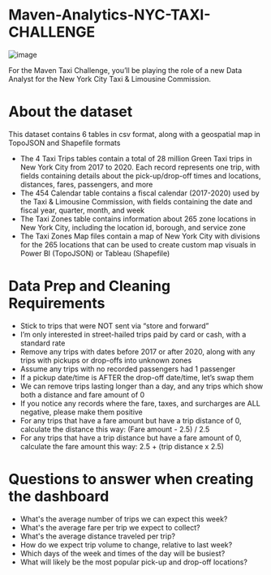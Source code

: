 # Maven-Analytics-NYC-TAXI-CHALLENGE

![image](https://user-images.githubusercontent.com/13623073/153695499-c9be56a0-e11f-4c5d-a841-848db6a5e6bf.png)

For the Maven Taxi Challenge, you’ll be playing the role of a new Data Analyst for the New York City Taxi & Limousine Commission.

# About the dataset
This dataset contains 6 tables in csv format, along with a geospatial map in TopoJSON and Shapefile formats

- The 4 Taxi Trips tables contain a total of 28 million Green Taxi trips in New York City from 2017 to 2020. Each record represents one trip, with fields containing details about the pick-up/drop-off times and locations, distances, fares, passengers, and more
- The 454 Calendar table contains a fiscal calendar (2017-2020) used by the Taxi & Limousine Commission, with fields containing the date and fiscal year, quarter, month, and week
- The Taxi Zones table contains information about 265 zone locations in New York City, including the location id, borough, and service zone
- The Taxi Zones Map files contain a map of New York City with divisions for the 265 locations that can be used to create custom map visuals in Power BI (TopoJSON) or Tableau (Shapefile)

# Data Prep and Cleaning Requirements
 - Stick to trips that were NOT sent via “store and forward”
- I’m only interested in street-hailed trips paid by card or cash, with a standard rate
- Remove any trips with dates before 2017 or after 2020, along with any trips with pickups or drop-offs into unknown zones
- Assume  any trips with no recorded passengers had 1 passenger
- If a pickup date/time is AFTER the drop-off date/time, let’s swap them
- We can remove trips lasting longer than a day, and any trips which show both a distance and fare amount of 0
- If you notice any records where the fare, taxes, and surcharges are ALL negative, please make them positive
- For any trips that have a fare amount but have a trip distance of 0, calculate the distance this way: (Fare amount - 2.5) / 2.5
- For any trips that have a trip distance but have a fare amount of 0, calculate the fare amount this way: 2.5 + (trip distance x 2.5)

# Questions to answer when creating the dashboard
- What's the average number of trips we can expect this week?
- What's the average fare per trip we expect to collect?
- What's the average distance traveled per trip?
- How do we expect trip volume to change, relative to last week?
- Which days of the week and times of the day will be busiest?
- What will likely be the most popular pick-up and drop-off locations?
